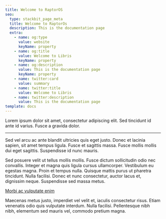 ```yaml
---
title: Welcome to RaptorOS
seo:
  type: stackbit_page_meta
  title: Welcome to RaptorOs
  description: This is the documentation page
  extra:
    - name: og:type
      value: website
      keyName: property
    - name: og:title
      value: Welcome to Libris
      keyName: property
    - name: og:description
      value: This is the documentation page
      keyName: property
    - name: twitter:card
      value: summary
    - name: twitter:title
      value: Welcome to Libris
    - name: twitter:description
      value: This is the documentation page
template: docs
---
```


Lorem ipsum dolor sit amet, consectetur adipiscing elit. Sed tincidunt id ante id varius. Fusce a gravida dolor.

***

Sed vel arcu ac ante blandit ultricies quis eget justo. Donec et lacinia sapien, sit amet tempus ligula. Fusce et sagittis massa. Fusce mollis mollis dui eget sagittis. Suspendisse id nunc mauris.

Sed posuere velit ut tellus mollis mollis. Fusce dictum sollicitudin odio nec convallis. Integer et magna quis ligula cursus ullamcorper. Vestibulum eu egestas magna. Proin et tempus nulla. Quisque mattis purus ut pharetra tincidunt. Nulla facilisi. Donec et nunc consectetur, auctor lacus et, dignissim neque. Suspendisse sed massa metus. 

[Morbi ac vulputate enim](https://stackbit.com)

Maecenas metus justo, imperdiet vel velit et, iaculis consectetur risus. Etiam venenatis odio quis vulputate interdum. Nulla facilisi. Pellentesque nibh nibh, elementum sed mauris vel, commodo pretium magna.